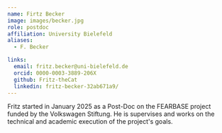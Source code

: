 ```yaml
---
name: Firtz Becker
image: images/becker.jpg
role: postdoc
affiliation: University Bielefeld
aliases:
  - F. Becker

links:
  email: fritz.becker@uni-bielefeld.de
  orcid: 0000-0003-3889-206X
  github: Fritz-theCat
  linkedin: fritz-becker-32ab671a9/
---
```


Fritz started in January 2025 as a Post-Doc on the FEARBASE project funded by the Volkswagen Stiftung. He is supervises and works on the technical and academic execution of the project's goals.


